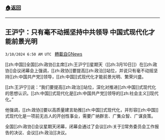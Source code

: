 ###  [:house:返回](README.md)
---


## 王沪宁：只有毫不动摇坚持中共领导 中国式现代化才能前景光明
`3/10/2024 6:50 AM UTC ` [轉載自GNews](https://gnews.org/articles/2381215)

[[zh:中国]]全国[[zh:政协]]主席[[zh:王沪宁]]星期天（[[zh:3月10日]]）在[[zh:政协]]会议闭幕会上强调，[[zh:政协]]要提高[[zh:政治]]站位，并说只有毫不动摇坚持[[zh:中国共产党]]领导，[[zh:中国]]式现代化才能前景光明、繁荣兴盛。

[[zh:王沪宁]]说：“我们要提高[[zh:政治]]站位，深化对推进[[zh:中国]]式现代化的思想认识。[[zh:中国]]式现代化是[[zh:中国共产党]]领导的[[zh:社会主义]]现代化。”

他强调，[[zh:政协]]要以高质量建言助推[[zh:中国]]式现代化，并形容[[zh:中国]]式现代化是一项前无古人的开创性事业，需要广纳群言、广集众智、广谋良策。

全国[[zh:政协]]会议星期天闭幕，闭幕会通过了会议[[zh:关于]]常务委员会工作报告的决议、会议[[zh:政治]]决议。
